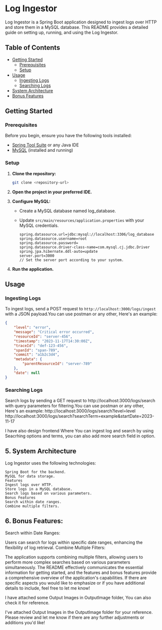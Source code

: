 # Log Ingestor

Log Ingestor is a Spring Boot application designed to ingest logs over HTTP and store them in a MySQL database. This README provides a detailed guide on setting up, running, and using the Log Ingestor.

## Table of Contents

- [Getting Started](#getting-started)
  - [Prerequisites](#prerequisites)
  - [Setup](#setup)
- [Usage](#usage)
  - [Ingesting Logs](#ingesting-logs)
  - [Searching Logs](#searching-logs)
- [System Architecture](#system-architecture)
- [Bonus Features](#bonus-features)

## Getting Started

### Prerequisites

Before you begin, ensure you have the following tools installed:

- [Spring Tool Suite](https://spring.io/tools) or any Java IDE
- [MySQL](https://www.mysql.com/) (installed and running)

### Setup

1. **Clone the repository:**

    ```bash
    git clone <repository-url>
    ```

2. **Open the project in your preferred IDE.**

3. **Configure MySQL:**
   - Create a MySQL database named log_database.
   - Update `src/main/resources/application.properties` with your MySQL credentials.

     ```properties
     spring.datasource.url=jdbc:mysql://localhost:3306/log_database
     spring.datasource.username=root
     spring.datasource.password=
     spring.datasource.driver-class-name=com.mysql.cj.jdbc.Driver
     spring.jpa.hibernate.ddl-auto=update
     server.port=3000
     // Set the server port according to your system.
     ```

     

4. **Run the application.**

## Usage

### Ingesting Logs

To ingest logs, send a POST request to `http://localhost:3000/logs/ingest` with a JSON payload.You can use postman or any other, Here's an example:

```json
{
    "level": "error",
    "message": "Critical error occurred",
    "resourceId": "server-456",
    "timestamp": "2023-11-17T14:30:00Z",
    "traceId": "def-123-456",
    "spanId": "span-789",
    "commit": "a1b2c3d4",
    "metadata": {
        "parentResourceId": "server-789"
    },
    "date": null
}
```

### Searching Logs

Search logs by sending a GET request to http://localhost:3000/logs/search with query parameters for filtering.You can use postman or any other, Here's an example:
http://localhost:3000/logs/search?level=level
http://localhost:3000/logs/search?searchTerm=example&startDate=2023-11-17

I have also design frontend Where You can ingest log and search by using Seacrhing options and terms, you can also add more search field in option.


## 5. System Architecture
Log Ingestor uses the following technologies:
```
Spring Boot for the backend.
MySQL for data storage.
Features
Ingest logs over HTTP.
Store logs in a MySQL database.
Search logs based on various parameters.
Bonus Features
Search within date ranges.
Combine multiple filters.

```


 
## 6. Bonus Features:
Search within Date Ranges:

Users can search for logs within specific date ranges, enhancing the flexibility of log retrieval.
Combine Multiple Filters:

The application supports combining multiple filters, allowing users to perform more complex searches based on various parameters simultaneously.
The README effectively communicates the essential information for getting started, and the features and bonus features provide a comprehensive overview of the application's capabilities. If there are specific aspects you would like to emphasize or if you have additional details to include, feel free to let me know!

I have attached some Output Images in OutputImage folder, You can also check it for reference.

I've attached Output Images in the OutputImage folder for your reference.
Please review and let me know if there are any further adjustments or additions you'd like!